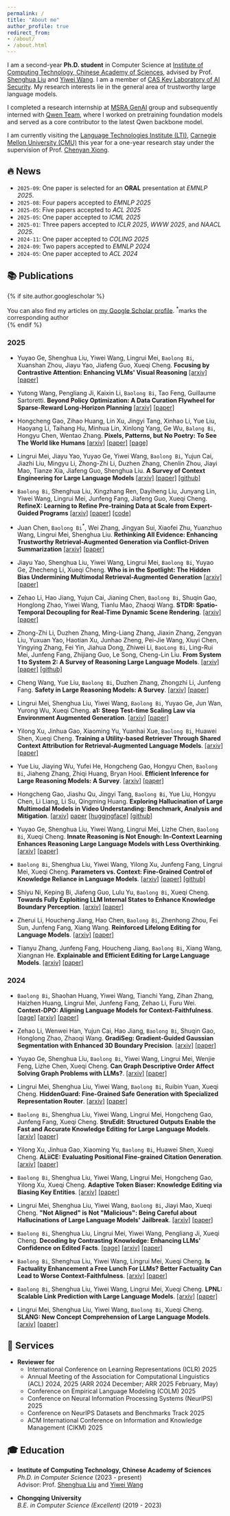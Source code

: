 ```yaml
---
permalink: /
title: "About me"
author_profile: true
redirect_from: 
- /about/
- /about.html
---
```

 
I am a second-year **Ph.D. student** in Computer Science at [Institute of Computing Technology, Chinese Academy of Sciences](http://www.ict.ac.cn), advised by Prof. [Shenghua Liu](https://shenghua-liu.github.io) and [Yiwei Wang](https://wangywust.github.io/). I am a member of [CAS Key Laboratory of AI Security](https://ict.cas.cn/jssgk/zzjg/kyxt/sjzn/js/). My research interests lie in the general area of trustworthy large language models. 

I completed a research internship at [MSRA GenAI](https://www.microsoft.com/en-us/research/group/general-artificial-intelligence/) group and subsequently interned with  [Qwen Team](https://www.alibabacloud.com/en/solutions/generative-ai/qwen?_p_lc=1), where I worked on pretraining foundation models and served as a core contributor to the latest Qwen backbone model.

I am currently visiting the [Language Technologies Institute (LTI)](https://www.lti.cs.cmu.edu/), [Carnegie Mellon University (CMU)](https://www.cmu.edu/) this year for a one-year research stay under the supervision of Prof. [Chenyan Xiong](https://www.cs.cmu.edu/~cx/).


##  **🔥 News**
- `2025-09`: One paper is selected for an **ORAL** presentation at *EMNLP 2025*.
- `2025-08`: Four papers accepted to *EMNLP 2025*
- `2025-05`: Five papers accepted to *ACL 2025*
- `2025-05`: One paper accepted to *ICML 2025*
- `2025-01`: Three papers accepted to *ICLR 2025*, *WWW 2025*, and *NAACL 2025*.
- `2024-11`: One paper accepted to *COLING 2025*
- `2024-09`: Two papers accepted to *EMNLP 2024*
- `2024-05`: One paper accepted to *ACL 2024*

## **📚 Publications**
{% if site.author.googlescholar %}
<div class="wordwrap">You can also find my articles on <a href="{{site.author.googlescholar}}">my Google Scholar profile</a>. <sup>*</sup>marks the corresponding author</div>
{% endif %}



### 2025

- Yuyao Ge, Shenghua Liu, Yiwei Wang, Lingrui Mei, `Baolong Bi`, Xuanshan Zhou, Jiayu Yao, Jiafeng Guo, Xueqi Cheng. **Focusing by Contrastive Attention: Enhancing VLMs' Visual Reasoning** [[arxiv]](https://arxiv.org/abs/2509.06461) [[paper]](https://arxiv.org/pdf/2509.06461)

- Yutong Wang, Pengliang Ji, Kaixin Li, `Baolong Bi`, Tao Feng, Guillaume Sartoretti. **Beyond Policy Optimization: A Data Curation Flywheel for Sparse-Reward Long-Horizon Planning** [[arxiv]](https://arxiv.org/abs/2508.03018) [[paper]](https://arxiv.org/pdf/2508.03018)

- Hongcheng Gao, Zihao Huang, Lin Xu, Jingyi Tang, Xinhao Li, Yue Liu, Haoyang Li, Taihang Hu, Minhua Lin, Xinlong Yang, Ge Wu, `Balong Bi`, Hongyu Chen, Wentao Zhang. **Pixels, Patterns, but No Poetry: To See The World like Humans** [[arxiv]](https://arxiv.org/abs/2507.16863) [[paper]](https://arxiv.org/pdf/2507.16863) [[page]](https://turingeyetest.github.io/)

- Lingrui Mei, Jiayu Yao, Yuyao Ge, Yiwei Wang, `Baolong Bi`, Yujun Cai, Jiazhi Liu, Mingyu Li, Zhong-Zhi Li, Duzhen Zhang, Chenlin Zhou, Jiayi Mao, Tianze Xia, Jiafeng Guo, Shenghua Liu. **A Survey of Context Engineering for Large Language Models** [[arxiv]](https://arxiv.org/abs/2507.13334) [[paper]](https://arxiv.org/pdf/2507.13334) [[github]](https://github.com/Meirtz/Awesome-Context-Engineering)

- `Baolong Bi`, Shenghua Liu, Xingzhang Ren, Dayiheng Liu, Junyang Lin, Yiwei Wang, Lingrui Mei, Junfeng Fang, Jiafeng Guo, Xueqi Cheng. **RefineX: Learning to Refine Pre-training Data at Scale from Expert-Guided Programs** [[arxiv]](https://arxiv.org/abs/2507.03253) [[paper]](https://arxiv.org/pdf/2507.03253) [[code]](https://github.com/byronBBL/RefineX)

- Juan Chen, `Baolong Bi`<sup>*</sup>, Wei Zhang, Jingyan Sui, Xiaofei Zhu, Yuanzhuo Wang, Lingrui Mei, Shenghua Liu. **Rethinking All Evidence: Enhancing Trustworthy Retrieval-Augmented Generation via Conflict-Driven Summarization** [[arxiv]](https://arxiv.org/abs/2507.01281) [[paper]](https://arxiv.org/pdf/2507.01281)

- Jiayu Yao, Shenghua Liu, Yiwei Wang, Lingrui Mei, `Baolong Bi`, Yuyao Ge, Zhecheng Li, Xueqi Cheng. **Who is in the Spotlight: The Hidden Bias Undermining Multimodal Retrieval-Augmented Generation** [[arxiv]](https://arxiv.org/abs/2506.11063) [[paper]](https://arxiv.org/pdf/2506.11063)

-	Zehao Li, Hao Jiang, Yujun Cai, Jianing Chen, `Baolong Bi`, Shuqin Gao, Honglong Zhao, Yiwei Wang, Tianlu Mao, Zhaoqi Wang. **STDR: Spatio-Temporal Decoupling for Real-Time Dynamic Scene Rendering**. [[arxiv]](https://arxiv.org/abs/2505.22400) [[paper]](https://arxiv.org/pdf/2505.22400)

- Zhong-Zhi Li, Duzhen Zhang, Ming-Liang Zhang, Jiaxin Zhang, Zengyan Liu, Yuxuan Yao, Haotian Xu, Junhao Zheng, Pei-Jie Wang, Xiuyi Chen, Yingying Zhang, Fei Yin, Jiahua Dong, Zhiwei Li, `BaoLong Bi`, Ling-Rui Mei, Junfeng Fang, Zhijiang Guo, Le Song, Cheng-Lin Liu. **From System 1 to System 2: A Survey of Reasoning Large Language Models**. [[arxiv]](https://arxiv.org/abs/2502.17419) [[paper]](https://arxiv.org/pdf/2502.17419) [[github]](https://github.com/zzli2022/Awesome-System2-Reasoning-LLM)

- Cheng Wang, Yue Liu, `Baolong Bi`, Duzhen Zhang, Zhongzhi Li, Junfeng Fang. **Safety in Large Reasoning Models: A Survey**. [[arxiv]](https://arxiv.org/abs/2504.17704) [[paper]](https://arxiv.org/pdf/2504.17704)

- Lingrui Mei, Shenghua Liu, Yiwei Wang, `Baolong Bi`, Yuyao Ge, Jun Wan, Yurong Wu, Xueqi Cheng. **a1: Steep Test-time Scaling Law via Environment Augmented Generation**. [[arxiv]](https://arxiv.org/abs/2504.14597) [[paper]](https://arxiv.org/pdf/2504.14597)

- Yilong Xu, Jinhua Gao, Xiaoming Yu, Yuanhai Xue, `Baolong Bi`, Huawei Shen, Xueqi Cheng. **Training a Utility-based Retriever Through Shared Context Attribution for Retrieval-Augmented Language Models**. [[arxiv]](https://arxiv.org/abs/2504.00573) [[paper]](https://arxiv.org/pdf/2504.00573)

- Yue Liu, Jiaying Wu, Yufei He, Hongcheng Gao, Hongyu Chen, `Baolong Bi`, Jiaheng Zhang, Zhiqi Huang, Bryan Hooi. **Efficient Inference for Large Reasoning Models: A Survey**. [[arxiv]](https://arxiv.org/abs/2503.23077) [[paper]](https://arxiv.org/pdf/2503.23077)

- Hongcheng Gao, Jiashu Qu, Jingyi Tang, `Baolong Bi`, Yue Liu, Hongyu Chen, Li Liang, Li Su, Qingming Huang. **Exploring Hallucination of Large Multimodal Models in Video Understanding: Benchmark, Analysis and Mitigation**. [[arxiv]](https://arxiv.org/abs/2503.19622) [paper](https://arxiv.org/pdf/2503.19622) [[huggingface]](https://huggingface.co/papers/2503.19622) [[github]](https://github.com/Hongcheng-Gao/HAVEN/tree/main)

- Yuyao Ge, Shenghua Liu, Yiwei Wang, Lingrui Mei, Lizhe Chen, `Baolong Bi`, Xueqi Cheng. **Innate Reasoning is Not Enough: In-Context Learning Enhances Reasoning Large Language Models with Less Overthinking**. [[arxiv]](https://arxiv.org/abs/2503.19602) [[paper]](https://arxiv.org/pdf/2503.19602)

- `Baolong Bi`, Shenghua Liu, Yiwei Wang, Yilong Xu, Junfeng Fang, Lingrui Mei, Xueqi Cheng. **Parameters vs. Context: Fine-Grained Control of Knowledge Reliance in Language Models**.
[[arxiv]](https://arxiv.org/abs/2503.15888) [[paper]](https://arxiv.org/pdf/2503.15888) [[github]](https://github.com/byronBBL/CK-PLUG)

- Shiyu Ni, Keping Bi, Jiafeng Guo, Lulu Yu, `Baolong Bi`, Xueqi Cheng. **Towards Fully Exploiting LLM Internal States to Enhance Knowledge
Boundary Perception**. [[arxiv]](https://arxiv.org/abs/2502.11677) [[paper]](https://arxiv.org/pdf/2502.11677)

- Zherui Li, Houcheng Jiang, Hao Chen, `Baolong Bi`, Zhenhong Zhou, Fei Sun, Junfeng Fang, Xiang Wang. **Reinforced Lifelong Editing for Language Models**. [[arxiv]](https://arxiv.org/abs/2502.05759) [[paper]](https://arxiv.org/pdf/2502.05759)

- Tianyu Zhang, Junfeng Fang, Houcheng Jiang, `Baolong Bi`, Xiang Wang, Xiangnan He. **Explainable and Efficient Editing for Large Language Models**. [[arxiv]](https://openreview.net/forum?id=iAn7rlIfgc#discussion) [[paper]](https://openreview.net/pdf?id=iAn7rlIfgc)

### 2024
- `Baolong Bi`, Shaohan Huang, Yiwei Wang, Tianchi Yang, Zihan Zhang, Haizhen Huang, Lingrui Mei, Junfeng Fang, Zehao Li, Furu Wei. **Context-DPO: Aligning Language Models for Context-Faithfulness**. [[page]](https://byronbbl.github.io/context-dpo.io/) [[arxiv]](https://www.arxiv.org/abs/2412.15280) [[paper]](https://arxiv.org/pdf/2412.15280)

-	Zehao Li, Wenwei Han, Yujun Cai, Hao Jiang, `Baolong Bi`, Shuqin Gao, Honglong Zhao, Zhaoqi Wang. **GradiSeg: Gradient-Guided Gaussian Segmentation with Enhanced 3D Boundary Precision**.
[[arxiv]](https://arxiv.org/abs/2412.00392) [[paper]](https://arxiv.org/pdf/2412.00392)

-	Yuyao Ge, Shenghua Liu, `Baolong Bi`, Yiwei Wang, Lingrui Mei, Wenjie Feng, Lizhe Chen, Xueqi Cheng. **Can Graph Descriptive Order Affect Solving Graph Problems with LLMs?**.
[[arxiv]](https://arxiv.org/abs/2402.07140) [[paper]](https://arxiv.org/pdf/2402.07140v4)

-	Lingrui Mei, Shenghua Liu, Yiwei Wang, `Baolong Bi`, Ruibin Yuan, Xueqi Cheng. **HiddenGuard: Fine-Grained Safe Generation with Specialized Representation Router**.
[[arxiv]](https://arxiv.org/abs/2410.02684) [[paper]](https://arxiv.org/pdf/2410.02684)

-	`Baolong Bi`, Shenghua Liu, Yiwei Wang, Lingrui Mei, Hongcheng Gao, Junfeng Fang, Xueqi Cheng. **StruEdit: Structured Outputs Enable the Fast and Accurate Knowledge Editing for Large Language Models**.
[[arxiv]](https://arxiv.org/abs/2409.10132) [[paper]](https://arxiv.org/pdf/2409.10132)

-	Yilong Xu, Jinhua Gao, Xiaoming Yu, `Baolong Bi`, Huawei Shen, Xueqi Cheng. **ALiiCE: Evaluating Positional Fine-grained Citation Generation**.
[[arxiv]](https://arxiv.org/abs/2406.13375) [[paper]](https://arxiv.org/pdf/2406.13375)

-	`Baolong Bi`, Shenghua Liu, Yiwei Wang, Lingrui Mei, Hongcheng Gao, Yilong Xu, Xueqi Cheng. **Adaptive Token Biaser: Knowledge Editing via Biasing Key Entities**.
[[arxiv]](https://arxiv.org/abs/2406.12468) [[paper]](https://arxiv.org/pdf/2406.12468)

-	Lingrui Mei, Shenghua Liu, Yiwei Wang, `Baolong Bi`, Jiayi Mao, Xueqi Cheng. **"Not Aligned" is Not "Malicious": Being Careful about Hallucinations of Large Language Models' Jailbreak**.
[[arxiv]](https://arxiv.org/abs/2406.11668) [[paper]](https://arxiv.org/pdf/2406.11668)

-	`Baolong Bi`, Shenghua Liu, Lingrui Mei, Yiwei Wang, Pengliang Ji, Xueqi Cheng. **Decoding by Contrasting Knowledge: Enhancing LLMs' Confidence on Edited Facts**.
[[page]](https://deck-llm.meirtz.com/) [[arxiv]](https://arxiv.org/abs/2405.11613) [[paper]](https://arxiv.org/pdf/2405.11613.pdf)

-	`Baolong Bi`, Shenghua Liu, Yiwei Wang, Lingrui Mei, Xueqi Cheng. **Is Factuality Enhancement a Free Lunch For LLMs? Better Factuality Can Lead to Worse Context-Faithfulness**.
[[arxiv]](https://arxiv.org/abs/2404.00216) [[paper]](https://arxiv.org/pdf/2404.00216.pdf)

-	`Baolong Bi`, Shenghua Liu, Yiwei Wang, Lingrui Mei, Xueqi Cheng. **LPNL: Scalable Link Prediction with Large Language Models**.
[[arxiv]](https://arxiv.org/abs/2401.13227) [[paper]](https://arxiv.org/pdf/2401.13227.pdf)

-	Lingrui Mei, Shenghua Liu, Yiwei Wang, `Baolong Bi`, Xueqi Cheng. **SLANG: New Concept Comprehension of Large Language Models**.
[[arxiv]](https://arxiv.org/abs/2401.12585) [[paper]](https://arxiv.org/pdf/2401.12585.pdf)

## **📝 Services**
- **Reviewer for**  
  - International Conference on Learning Representations (ICLR) 2025 
  - Annual Meeting of the Association for Computational Linguistics (ACL) 2024, 2025
    (ARR 2024 December; ARR 2025 February, May) 
  - Conference on Empirical Language Modeling (COLM) 2025
  - Conference on Neural Information Processing Systems (NeurIPS) 2025
  - Conference on NeurIPS Datasets and Benchmarks Track 2025
  - ACM International Conference on Information and Knowledge Management (CIKM) 2025

## **🎓 Education**
- **Institute of Computing Technology, Chinese Academy of Sciences**  
  *Ph.D. in Computer Science* (2023 - present)  
  Advisor: Prof. [Shenghua Liu](https://shenghua-liu.github.io) and [Yiwei Wang](https://wangywust.github.io/)

- **Chongqing University**  
  *B.E. in Computer Science (Excellent)* (2019 - 2023)  
